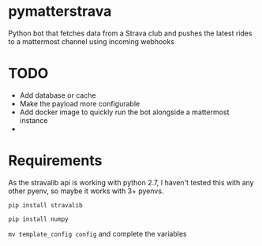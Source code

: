 # pymatterstrava
Python bot that fetches data from a Strava club and pushes the latest rides to a mattermost channel using incoming webhooks

# TODO

* Add database or cache 
* Make the payload more configurable
* Add docker image to quickly run the bot alongside a mattermost instance
* 
# Requirements

As the stravalib api is working with python 2.7, I haven't tested this with any other pyenv, so maybe it works with 3+ pyenvs.

`pip install stravalib`

`pip install numpy`

`mv template_config config` and complete the variables
